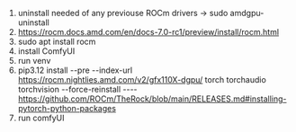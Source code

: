 1. uninstall needed of any previouse ROCm drivers -> sudo amdgpu-uninstall
2. https://rocm.docs.amd.com/en/docs-7.0-rc1/preview/install/rocm.html
3. sudo apt install rocm
4. install ComfyUI
5. run venv
6. pip3.12 install --pre --index-url https://rocm.nightlies.amd.com/v2/gfx110X-dgpu/ torch torchaudio torchvision --force-reinstall
   ---- https://github.com/ROCm/TheRock/blob/main/RELEASES.md#installing-pytorch-python-packages
8. run comfyUI
